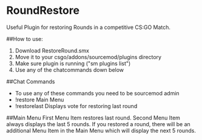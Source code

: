 # RoundRestore
Useful Plugin for restoring Rounds in a competitive CS:GO Match.

##How to use:
1. Download RestoreRound.smx
2. Move it to your csgo/addons/sourcemod/plugins directory
3. Make sure plugin is running ("sm plugins list")
4. Use any of the chatcommands down below

##Chat Commands
- To use any of these commands you need to be sourcemod admin
- !restore          Main Menu
- !restorelast      Displays vote for restoring last round

##Main Menu
First Menu Item restores last round.
Second Menu Item always displays the last 5 rounds.
If you restored a round, there will be an additional Menu Item in the Main Menu
which will display the next 5 rounds.

